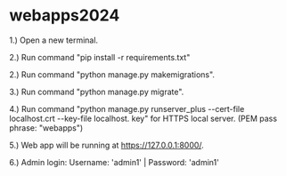 # webapps2024

1.) Open a new terminal.

2.) Run command "pip install -r requirements.txt"

2.) Run command "python manage.py makemigrations".

3.) Run command "python manage.py migrate".

4.) Run command "python manage.py runserver_plus --cert-file localhost.crt --key-file localhost.
key" for HTTPS local server. (PEM pass phrase: "webapps") 

5.) Web app will be running at https://127.0.0.1:8000/.

6.) Admin login: Username: 'admin1' | Password: 'admin1'

